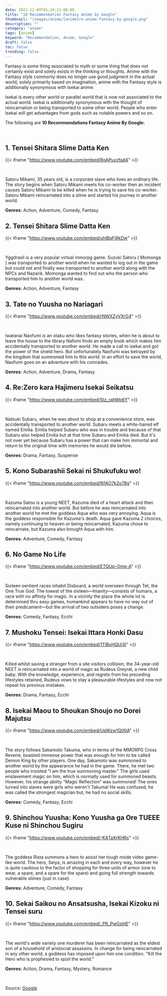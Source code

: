 ```yaml
---
date: 2022-12-09T03:24:12-08:00
title: "10 Recommendation Fantasy Anime by Google"
thumbnail: "/images/anime/[anime]re-anime-fantasy-by-google.png"
description: ""
category: "anime"
tags: [anime]
keyword: "Recommendation, Anime, Google"
draft: false
toc: false
trending: false
---
```


Fantasy is some thing associated to myth or some thing that does not certainly exist and solely exists in the thinking or thoughts. Anime with the Fantasy style commonly does no longer use good judgment in the actual world, solely primarily based on imagination, anime with the Fantasy style is additionally synonymous with Isekai anime.

Isekai is every other world or parallel world that is now not associated to the actual world. Isekai is additionally synonymous with the thought of reincarnation or being transported to some other world. People who enter Isekai will get advantages from gods such as notable powers and so on.

The following are **10 Recommendations Fantasy Anime By Google:** 

<br />

## 1. Tensei Shitara Slime Datta Ken

{{< iframe "https://www.youtube.com/embed/RoAPuxzfad4" >}}

<br />

Satoru Mikami, 35 years old, is a corporate slave who lives an ordinary life. The story begins when Satoru Mikami meets his co-worker then an incident causes Satoru Mikami to be killed when he is trying to save his co-worker. Satoru Mikami reincarnated into a slime and started his journey in another world.

**Genres:** Action, Adventure, Comedy, Fantasy


## 2. Tensei Shitara Slime Datta Ken

{{< iframe "https://www.youtube.com/embed/uhlBqFj9kDw" >}}

<br />

Yggdrasil is a very popular virtual mmorpg game. Suzuki Satoru ( Momonga ) was transported to another world when he wanted to log out in the game but could not and finally was transported to another world along with the NPCs and Nazarik. Momonga wanted to find out who the person who transported him to another world was.

**Genres:** Action, Adventure, Fantasy


## 3. Tate no Yuusha no Nariagari

{{< iframe "https://www.youtube.com/embed/rNWXZyVXrG4" >}}

<br />

Iwatanai Naofumi is an otaku who likes fantasy stories, when he is about to leave the house to the library Nafomi finds an empty book which makes him accidentally transported to another world. He made a call to isekai and got the power of the shield hero. But unfortunately Naofumi was betrayed by the kingdom that summoned him to this world. In an effort to save the world, Naofumi goes on an adventure with his comrades.

**Genres:** Action, Adventure, Drama, Fantasy


## 4. Re:Zero kara Hajimeru Isekai Seikatsu

{{< iframe "https://www.youtube.com/embed/Slz_rahWp6Y" >}}

<br />

Natsuki Subaru, when he was about to shop at a convenience store, was accidentally transported to another world. Subaru meets a white-haired elf named Emilia. Emilia helped Subaru who was in trouble and because of that Subaru also helped Emilia but at that time Subaru and Emilia died. But it's not over yet because Subaru has a power that can make him immortal and return to the original time with memories he would die before.

**Genres:** Drama, Fantasy, Suspense


## 5. Kono Subarashii Sekai ni Shukufuku wo!

{{< iframe "https://www.youtube.com/embed/N1AO7k2o78g" >}}

<br />

Kazuma Satou is a young NEET, Kazuma died of a heart attack and then reincarnated into another world. But before he was reincarnated into another world he met the goddess Aqua who was very annoying. Aqua is the goddess responsible for Kazuma's death. Aqua gave Kazuma 2 choices, namely continuing to heaven or being reincarnated, Kazuma chose to reincarnate, but Kazuma also brought Aqua with him.

**Genres:** Adventure, Comedy, Fantasy


## 6. No Game No Life

{{< iframe "https://www.youtube.com/embed/ETQUp-Omp-A" >}}

<br />

Sixteen sentient races inhabit Disboard, a world overseen through Tet, the One True God. The lowest of the sixteen—Imanity—consists of humans, a race with no affinity for magic. In a vicinity the place the whole lot is determined thru easy games, humankind appears to have no way out of their predicament—but the arrival of two outsiders poses a change.

**Genres:** Comedy, Fantasy, Ecchi


## 7. Mushoku Tensei: Isekai Ittara Honki Dasu

{{< iframe "https://www.youtube.com/embed/1TiBoHQUj3I" >}}

<br />

Killed whilst saving a stranger from a site visitors collision, the 34-year-old NEET is reincarnated into a world of magic as Rudeus Greyrat, a new child baby. With the knowledge, experience, and regrets from his preceding lifestyles retained, Rudeus vows to stay a pleasurable lifestyles and now not repeat his previous mistakes.

**Genres:** Drama, Fantasy, Ecchi


## 8. Isekai Maou to Shoukan Shoujo no Dorei Majutsu

{{< iframe "https://www.youtube.com/embed/UpWzw1QtXlA" >}}

<br />

The story follows Sakamoto Takuma, who in terms of the MMORPG Cross Reverie, boasted immense power that was enough for him to be called Demon King by other players. One day, Sakamoto was summoned to another world by the appearance he had in the game. There, he met two people who insisted "I am the true summoning master." The girls used enslavement magic on him, which is normally used for summoned beasts. However, his strange ability “Magic Reflection” was summoned! The ones turned into slaves were girls who weren't Takuma! He was confused, he was called the strongest magician but, he had no social skills.

**Genres:** Comedy, Fantasy, Ecchi


## 9. Shinchou Yuusha: Kono Yuusha ga Ore TUEEE Kuse ni Shinchou Sugiru

{{< iframe "https://www.youtube.com/embed/-K4TaXrKHRc" >}}

<br />

The goddess Rista summons a hero to assist her tough mode video game-like world. The hero, Seiya, is amazing in each and every way, however he is quite cautious to the factor of shopping for three units of armor (one to wear, a spare, and a spare for the spare) and going full strength towards vulnerable slimes (just in case).

**Genres:** Adventure, Comedy, Fantasy


## 10. Sekai Saikou no Ansatsusha, Isekai Kizoku ni Tensei suru

{{< iframe "https://www.youtube.com/embed/_PR_PwGshIE" >}}

<br />

The world's wide variety one murderer has been reincarnated as the eldest son of a household of aristocrat assassins. In change for being reincarnated in any other world, a goddess has imposed upon him one condition. "Kill the Hero who is prophesied to spoil the world."

**Genres:**  Action, Drama, Fantasy, Mystery, Romance


&nbsp;

Source: [Google](https://www.google.com/)




